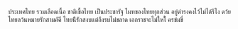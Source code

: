 ประเทศไทย รวมเลือดเนื้อ ชาติเขื้อไทย
เป็นประชารัฐ ไผทของไทยทุกส่วน
อยู่ดำรงคงไว้ไม่ได้รึไง ดว้ยไทยลว้นหมายรักสามคัคี ไทยน้ีรักสงบแต่ถึงรบไม่ขลาด เอกราชจะไม่ใหใ้ ครข่มขี่
